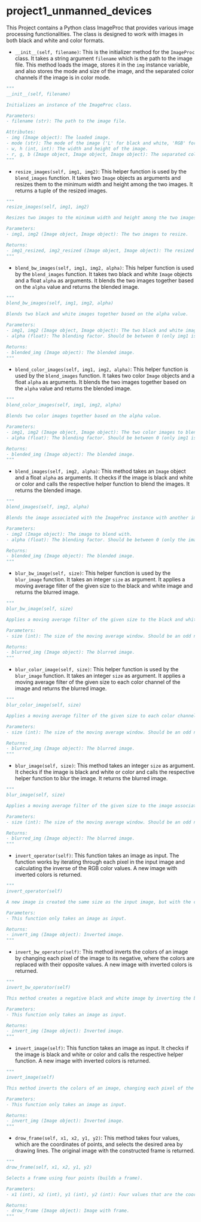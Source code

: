 # project1_unmanned_devices

This Project contains a Python class ImageProc that provides various image processing functionalities. The class is designed to work with images in both black and white and color formats.

- `__init__(self, filename)`: This is the initializer method for the `ImageProc` class. It takes a string argument `filename` which is the path to the image file. This method loads the image, stores it in the `img` instance variable, and also stores the mode and size of the image, and the separated color channels if the image is in color mode. 

```python
"""
__init__(self, filename)

Initializes an instance of the ImageProc class.

Parameters:
- filename (str): The path to the image file.

Attributes:
- img (Image object): The loaded image.
- mode (str): The mode of the image ('L' for black and white, 'RGB' for color).
- w, h (int, int): The width and height of the image.
- r, g, b (Image object, Image object, Image object): The separated color channels of the image, if the image is in color mode.
"""
```

- `resize_images(self, img1, img2)`: This helper function is used by the `blend_images` function. It takes two `Image` objects as arguments and resizes them to the minimum width and height among the two images. It returns a tuple of the resized images.

```python
"""
resize_images(self, img1, img2)

Resizes two images to the minimum width and height among the two images.

Parameters:
- img1, img2 (Image object, Image object): The two images to resize.

Returns:
- img1_resized, img2_resized (Image object, Image object): The resized images.
"""
```

- `blend_bw_images(self, img1, img2, alpha)`: This helper function is used by the `blend_images` function. It takes two black and white `Image` objects and a float `alpha` as arguments. It blends the two images together based on the `alpha` value and returns the blended image.

```python
"""
blend_bw_images(self, img1, img2, alpha)

Blends two black and white images together based on the alpha value.

Parameters:
- img1, img2 (Image object, Image object): The two black and white images to blend.
- alpha (float): The blending factor. Should be between 0 (only img1 is visible) and 1 (only img2 is visible).

Returns:
- blended_img (Image object): The blended image.
"""
```

- `blend_color_images(self, img1, img2, alpha)`: This helper function is used by the `blend_images` function. It takes two color `Image` objects and a float `alpha` as arguments. It blends the two images together based on the `alpha` value and returns the blended image.

```python
"""
blend_color_images(self, img1, img2, alpha)

Blends two color images together based on the alpha value.

Parameters:
- img1, img2 (Image object, Image object): The two color images to blend.
- alpha (float): The blending factor. Should be between 0 (only img1 is visible) and 1 (only img2 is visible).

Returns:
- blended_img (Image object): The blended image.
"""
```


- `blend_images(self, img2, alpha)`: This method takes an `Image` object and a float `alpha` as arguments. It checks if the image is black and white or color and calls the respective helper function to blend the images. It returns the blended image.

```python
"""
blend_images(self, img2, alpha)

Blends the image associated with the ImageProc instance with another image.

Parameters:
- img2 (Image object): The image to blend with.
- alpha (float): The blending factor. Should be between 0 (only the image associated with the ImageProc instance is visible) and 1 (only img2 is visible).

Returns:
- blended_img (Image object): The blended image.
"""
```

- `blur_bw_image(self, size)`: This helper function is used by the `blur_image` function. It takes an integer `size` as argument. It applies a moving average filter of the given size to the black and white image and returns the blurred image.

```python
"""
blur_bw_image(self, size)

Applies a moving average filter of the given size to the black and white image associated with the ImageProc instance.

Parameters:
- size (int): The size of the moving average window. Should be an odd number.

Returns:
- blurred_img (Image object): The blurred image.
"""
```


- `blur_color_image(self, size)`: This helper function is used by the `blur_image` function. It takes an integer `size` as argument. It applies a moving average filter of the given size to each color channel of the image and returns the blurred image.

```python
"""
blur_color_image(self, size)

Applies a moving average filter of the given size to each color channel of the image associated with the ImageProc instance.

Parameters:
- size (int): The size of the moving average window. Should be an odd number.

Returns:
- blurred_img (Image object): The blurred image.
"""
```

- `blur_image(self, size)`: This method takes an integer `size` as argument. It checks if the image is black and white or color and calls the respective helper function to blur the image. It returns the blurred image.

```python
"""
blur_image(self, size)

Applies a moving average filter of the given size to the image associated with the ImageProc instance.

Parameters:
- size (int): The size of the moving average window. Should be an odd number.

Returns:
- blurred_img (Image object): The blurred image.
"""
```



- `invert_operator(self)`: This function takes an image as input. The function works by iterating through each pixel in the input image and calculating the inverse of the RGB color values. A new image with inverted colors is returned.

```python
"""
invert_operator(self)

A new image is created the same size as the input image, but with the color mode "RGB". All pixels of the input image are iterated. For each pixel we get the original color. The inverted color is calculated by subtracting each color channel from 255. This replaces dark colors with light ones.

Parameters:
- This function only takes an image as input.

Returns:
- invert_img (Image object): Inverted image.
"""
```

- `invert_bw_operator(self)`: This method inverts the colors of an image by changing each pixel of the image to its negative, where the colors are replaced with their opposite values. A new image with inverted colors is returned.

```python
"""
invert_bw_operator(self)

This method creates a negative black and white image by inverting the brightness of all its pixels.

Parameters:
- This function only takes an image as input.

Returns:
- invert_img (Image object): Inverted image.
"""
```

- `invert_image(self)`: This function takes an image as input. It checks if the image is black and white or color and calls the respective helper function. A new image with inverted colors is returned.

```python
"""
invert_image(self)

This method inverts the colors of an image, changing each pixel of the image to its negative.

Parameters:
- This function only takes an image as input.

Returns:
- invert_img (Image object): Inverted image.
"""
```

- `drow_frame(self, x1, x2, y1, y2)`: This method takes four values, which are the coordinates of points, and selects the desired area by drawing lines. The original image with the constructed frame is returned.

```python
"""
drow_frame(self, x1, x2, y1, y2)

Selects a frame using four points (builds a frame).

Parameters:
- x1 (int), x2 (int), y1 (int), y2 (int): Four values that are the coordinates of the four points along which the frame is constructed.

Returns:
- drow_frame (Image object): Image with frame.
"""
```